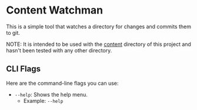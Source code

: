 # Content Watchman

This is a simple tool that watches a directory for changes and commits them to git. 

NOTE: It is intended to be used with the [content](../content) directory of this project and hasn't been tested with any other directory.

## CLI Flags

Here are the command-line flags you can use:

- `--help`: Shows the help menu.
  - Example: `--help`
